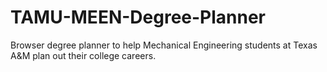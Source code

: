 # TAMU-MEEN-Degree-Planner
Browser degree planner to help Mechanical Engineering students at Texas A&M plan out their college careers. 
